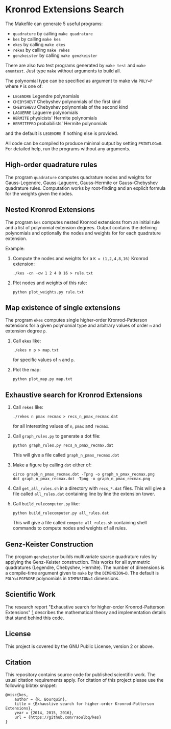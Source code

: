 Kronrod Extensions Search
=========================

The Makefile can generate 5 useful programs:

* `quadrature` by calling `make quadrature`
* `kes` by calling `make kes`
* `ekes` by calling `make ekes`
* `rekes` by calling `make rekes`
* `genzkeister` by calling `make genzkeister`

There are also two test programs generated by `make test` and `make enumtest`. Just type `make` without arguments to build all.

The polynomial type can be specified as argument to make via `POLY=P` where `P` is one of:

* `LEGENDRE`   Legendre polynomials
* `CHEBYSHEVT` Chebyshev polynomials of the first kind
* `CHEBYSHEVU` Chebyshev polynomials of the second kind
* `LAGUERRE`   Laguerre polynomials
* `HERMITE`    physicists' Hermite polynomials
* `HERMITEPRO` probabilists' Hermite polynomials

and the default is `LEGENDRE` if nothing else is provided.

All code can be compiled to produce minimal output by setting `PRINTLOG=0`. For detailed help, run the programs without any arguments.


High-order quadrature rules
---------------------------

The program `quadrature` computes quadrature nodes and weights for Gauss-Legendre, Gauss-Laguerre, Gauss-Hermite or Gauss-Chebyshev quadrature rules. Computation works by root-finding and an explicit formula for the weights given the nodes.


Nested Kronrod Extensions
-------------------------

The program `kes` computes nested Kronrod extensions from an initial rule and a list of polynomial extension degrees. Output contains the defining polynomials and optionally the nodes and weights for for each quadrature extension.

Example:

1. Compute the nodes and weights for a `K = (1,2,4,8,16)` Kronrod extension:
   ```
   ./kes -cn -cw 1 2 4 8 16 > rule.txt
   ```

2. Plot nodes and weights of this rule:
   ```
   python plot_weights.py rule.txt
   ```

Map existence of single extensions
----------------------------------

The program `ekes` computes single higher-order Kronrod-Patterson extensions for a given polynomial type and arbitrary values of order `n` and extension degree `p`.

1. Call `ekes` like:
   ```
   ./ekes n p > map.txt
   ```
   for specific values of `n` and `p`.

2. Plot the map:
   ```
   python plot_map.py map.txt
   ```

Exhaustive search for Kronrod Extensions
----------------------------------------

1. Call `rekes` like:
   ```
   ./rekes n pmax recmax > recs_n_pmax_recmax.dat
   ```
   for all interesting values of `n`, `pmax` and `recmax`.

2. Call `graph_rules.py` to generate a dot file:
   ```
   python graph_rules.py recs_n_pmax_recmax.dat
   ```
   This will give a file called `graph_n_pmax_recmax.dot`

3. Make a figure by calling `dot` either of:
   ```
   circo graph_n_pmax_recmax.dot -Tpng -o graph_n_pmax_recmax.png
   dot graph_n_pmax_recmax.dot -Tpng -o graph_n_pmax_recmax.png
   ```

4. Call `get_all_rules.sh` in a directory with `recs_*.dat` files. This will give a file called `all_rules.dat` containing line by line the extension tower.

5. Call `build_rulecomputer.py` like:
   ```
   python build_rulecomputer.py all_rules.dat
   ```
   This will give a file called `compute_all_rules.sh` containing shell commands to compute nodes and weights of all rules.


Genz-Keister Construction
-------------------------

The program `genzkeister` builds multivariate sparse quadrature rules by applying the Genz-Keister construction. This works for all symmetric quadratures (Legendre, Chebyshev, Hermite). The number of dimensions is a compile-time argument given to `make` by the `DIMENSION=D`. The default is `POLY=LEGENDRE` polynomials in `DIMENSION=1` dimensions.


Scientific Work
---------------

The research report "Exhaustive search for higher-order Kronrod-Patterson Extensions" [1] describes the mathematical theory and implementation details that stand behind this code.

[1]: http://www.sam.math.ethz.ch/sam_reports/index.php?id=2015-11


License
-------

This project is covered by the GNU Public License, version 2 or above.


Citation
--------

This repository contains source code for published scientific work. The usual citation requirements apply. For citation of this project please use the following bibtex snippet:

    @misc{kes,
        author = {R. Bourquin},
        title = {Exhaustive search for higher-order Kronrod-Patterson Extensions},
        year = {2014, 2015, 2016},
        url = {https://github.com/raoulbq/kes}
    }
